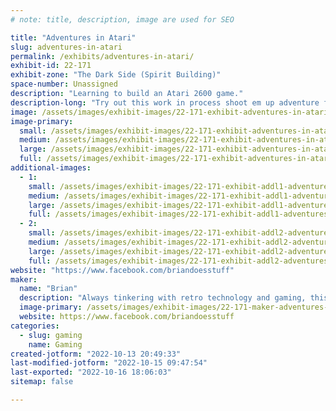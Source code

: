 ```yaml
---
# note: title, description, image are used for SEO

title: "Adventures in Atari"
slug: adventures-in-atari
permalink: /exhibits/adventures-in-atari/
exhibit-id: 22-171
exhibit-zone: "The Dark Side (Spirit Building)"
space-number: Unassigned
description: "Learning to build an Atari 2600 game."
description-long: "Try out this work in process shoot em up adventure featuring Makey on the Atari 2600 with an actual cartridge."
image: /assets/images/exhibit-images/22-171-exhibit-adventures-in-atari-43-screen-shot-2022-10-13-at-12-23-14-am-15-large.png
image-primary: 
  small: /assets/images/exhibit-images/22-171-exhibit-adventures-in-atari-43-screen-shot-2022-10-13-at-12-23-14-am-15-small.png
  medium: /assets/images/exhibit-images/22-171-exhibit-adventures-in-atari-43-screen-shot-2022-10-13-at-12-23-14-am-15-medium.png
  large: /assets/images/exhibit-images/22-171-exhibit-adventures-in-atari-43-screen-shot-2022-10-13-at-12-23-14-am-15-large.png
  full: /assets/images/exhibit-images/22-171-exhibit-adventures-in-atari-43-screen-shot-2022-10-13-at-12-23-14-am-15-full.png
additional-images: 
  - 1:
    small: /assets/images/exhibit-images/22-171-exhibit-addl1-adventures-in-atari-screen-shot-2022-10-13-at-12-26-07-am-small.png
    medium: /assets/images/exhibit-images/22-171-exhibit-addl1-adventures-in-atari-screen-shot-2022-10-13-at-12-26-07-am-medium.png
    large: /assets/images/exhibit-images/22-171-exhibit-addl1-adventures-in-atari-screen-shot-2022-10-13-at-12-26-07-am-large.png
    full: /assets/images/exhibit-images/22-171-exhibit-addl1-adventures-in-atari-screen-shot-2022-10-13-at-12-26-07-am-full.png
  - 2:
    small: /assets/images/exhibit-images/22-171-exhibit-addl2-adventures-in-atari-screen-shot-2022-10-13-at-8-46-38-pm-small.png
    medium: /assets/images/exhibit-images/22-171-exhibit-addl2-adventures-in-atari-screen-shot-2022-10-13-at-8-46-38-pm-medium.png
    large: /assets/images/exhibit-images/22-171-exhibit-addl2-adventures-in-atari-screen-shot-2022-10-13-at-8-46-38-pm-large.png
    full: /assets/images/exhibit-images/22-171-exhibit-addl2-adventures-in-atari-screen-shot-2022-10-13-at-8-46-38-pm-full.png
website: "https://www.facebook.com/briandoesstuff"
maker: 
  name: "Brian"
  description: "Always tinkering with retro technology and gaming, this is a work in progress learning to design a new game for the 50 year old Atari 2600."
  image-primary: /assets/images/exhibit-images/22-171-maker-adventures-in-atari-screen-shot-2022-10-13-at-12-23-14-am-medium.png
  website: https://www.facebook.com/briandoesstuff
categories: 
  - slug: gaming
    name: Gaming
created-jotform: "2022-10-13 20:49:33"
last-modified-jotform: "2022-10-15 09:47:54"
last-exported: "2022-10-16 18:06:03"
sitemap: false

---
```

